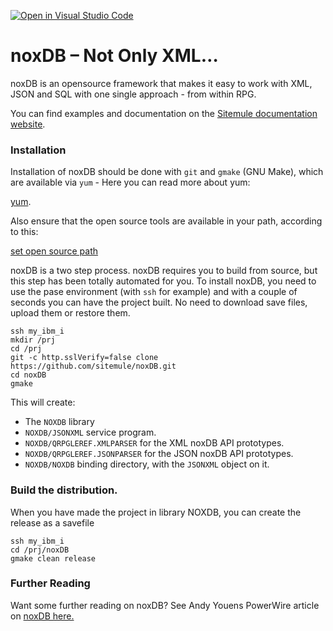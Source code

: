 [![Open in Visual Studio Code](https://open.vscode.dev/badges/open-in-vscode.svg)](https://open.vscode.dev/sitemule/noxDB)
# noxDB – Not Only XML…

noxDB is an opensource framework that makes it easy to work with XML, JSON and SQL with one single approach - from within RPG.

You can find examples and documentation on the [Sitemule documentation website](https://sitemule.github.io/noxdb/about).

### Installation

Installation of noxDB should be done with `git` and `gmake` (GNU Make), which are available via `yum` - Here you can read more about yum:

[yum](https://bitbucket.org/ibmi/opensource/src/master/docs/yum/).

Also ensure that the open source tools are available in your path, according to this:

[set open source path](https://ibmi-oss-docs.readthedocs.io/en/latest/troubleshooting/SETTING_PATH.html)


noxDB is a two step process. noxDB requires you to build from source, but this step has been totally automated for you. To install noxDB, you need to use the pase environment (with `ssh` for example) and with a couple of seconds you can have the project built. No need to download save files, upload them or restore them.

```
ssh my_ibm_i
mkdir /prj
cd /prj
git -c http.sslVerify=false clone https://github.com/sitemule/noxDB.git
cd noxDB
gmake
```

This will create:

* The `NOXDB` library
* `NOXDB/JSONXML` service program.
* `NOXDB/QRPGLEREF.XMLPARSER` for the XML noxDB API prototypes.
* `NOXDB/QRPGLEREF.JSONPARSER` for the JSON noxDB API prototypes.
* `NOXDB/NOXDB` binding directory, with the `JSONXML` object on it.


### Build the distribution.

When you have made the project in library NOXDB, you can create the release as a savefile

```
ssh my_ibm_i
cd /prj/noxDB
gmake clean release
```

### Further Reading

Want some further reading on noxDB?  See Andy Youens PowerWire article on [noxDB here.](https://powerwire.uk/noxdb-easily-use-json-in-rpg/)
